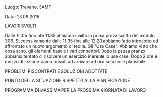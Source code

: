 Luogo: Trevano, SAMT

Data: 23.09.2016

LAVORI SVOLTI

Dalle 10:05 fino alle 11:35 abbiamo svolto la prima prova scritta del modulo 306. Successivamente dalle 11:35 fino alle 12:20 abbiamo fatto introdotto ed affrontato un nuovo argomento di teoria. Gli "Use Case". Abbiamo visto che cosa sono, gli elementi base e i vari connettori.
Dopo la pausa pranzo abbiamo tentato di risolvere un esercizio inerente lo use case. Dopo 2 ore e mezzo di lezione siamo riusciti ad arrivare ad una soluzione plausibile

PROBLEMI RISCONTRATI E SOLUZIONI ADOTTATE

PUNTO DELLA SITUAZIONE RISPETTO ALLA PIANIFICAZIONE

PROGRAMMA DI MASSIMA PER LA PROSSIMA GIORNATA DI LAVORO
